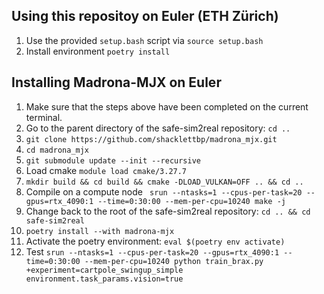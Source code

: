 ## Using this repositoy on Euler (ETH Zürich)
1. Use the provided `setup.bash` script via `source setup.bash`
2. Install environment `poetry install`


## Installing Madrona-MJX on Euler
1. Make sure that the steps above have been completed on the current terminal.
2. Go to the parent directory of the safe-sim2real repository: `cd ..`
3. `git clone https://github.com/shacklettbp/madrona_mjx.git`
4. `cd madrona_mjx`
5. `git submodule update --init --recursive`
6. Load cmake `module load cmake/3.27.7`
7. `mkdir build && cd build && cmake -DLOAD_VULKAN=OFF .. && cd ..`
8. Compile on a compute node ` srun --ntasks=1 --cpus-per-task=20 --gpus=rtx_4090:1 --time=0:30:00 --mem-per-cpu=10240 make -j`
9. Change back to the root of the safe-sim2real repository: `cd .. && cd safe-sim2real`
10. `poetry install --with madrona-mjx`
11. Activate the poetry environment: `eval $(poetry env activate)`
12. Test `srun --ntasks=1 --cpus-per-task=20 --gpus=rtx_4090:1 --time=0:30:00 --mem-per-cpu=10240 python train_brax.py +experiment=cartpole_swingup_simple environment.task_params.vision=true`
